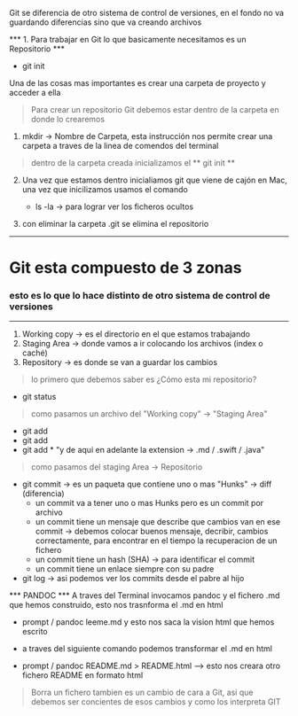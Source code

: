 Git se diferencia de otro sistema de control de versiones, en el fondo no va guardando diferencias sino que va creando archivos 


*** 1. Para trabajar en Git lo que basicamente necesitamos es un Repositorio ***

- git init

Una de las cosas mas importantes es crear una carpeta de proyecto y acceder a ella


>Para crear un repositorio Git debemos estar dentro de la carpeta en donde lo crearemos

1.  mkdir -> Nombre de Carpeta, esta instrucción nos permite crear una carpeta a traves de la linea de comendos del terminal

>dentro de la carpeta creada inicializamos el ** git init **

2. Una vez que estamos dentro inicialiamos git que viene de cajón en Mac, una vez que inicilizamos usamos el comando 

	* ls -la -> para lograr ver los ficheros ocultos

3. con eliminar la carpeta .git se elimina el repositorio

***

# Git esta compuesto de 3 zonas



### esto es lo que lo hace distinto de otro sistema de control de versiones

***


1. Working copy -> es el directorio en el que estamos trabajando 
2. Staging Area -> donde vamos a ir colocando los archivos (index o caché)
3. Repository -> es donde se van a guardar los cambios

> lo primero que debemos saber es ¿Cómo esta mi repositorio?
- git status
> como pasamos un archivo del "Working copy" -> "Staging Area"
- git add <Nombre del archivo>
- git add <Nomnre de carpeta si tuvieramos una carpeta con modificaciones>
- git add * "y de aqui en adelante la extension -> .md / .swift / .java"
> como pasamos del staging Area -> Repositorio 
- git commit -> es un paqueta que contiene uno o mas "Hunks" -> diff (diferencia)
	- un commit va a tener uno o mas Hunks pero es un commit por archivo
    - un commit tiene un mensaje que describe que cambios van en ese commit -> debemos colocar buenos mensaje, decribir, cambios correctamente, para encontrar en el tiempo la recuperacion de un fichero
    - un commit tiene un hash (SHA) -> para identificar el commit
    - un commit tiene un enlace siempre con su padre
- git log -> asi podemos ver los commits desde el pabre al hijo


*** PANDOC ***
A traves del Terminal invocamos pandoc y el fichero .md que hemos construido, esto nos trasnforma el .md en html
- prompt / pandoc leeme.md
y esto nos saca la vision html que hemos escrito

- a traves del siguiente comando podemos transformar el .md en html 
- prompt / pandoc README.md > README.html --> esto nos creara otro fichero README en formato html

>Borra un fichero tambien es un cambio de cara a Git, asi que debemos ser concientes de esos cambios y como los interpreta GIT









